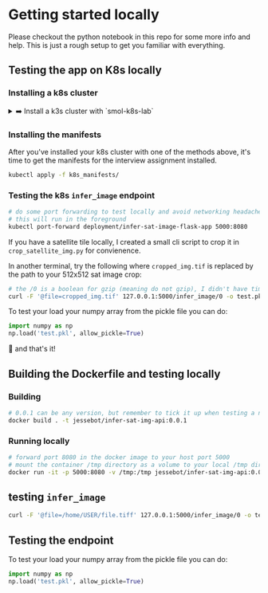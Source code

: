 # Getting started locally

Please checkout the python notebook in this repo for some more info and help. This is just a rough setup to get you familiar with everything.

## Testing the app on K8s locally

### Installing a k8s cluster

<details>
  <summary>➡️  Install a k3s cluster with `smol-k8s-lab`</summary>

#### Using smol-k8s-lab
I wrote this tool this year for working locally on k8s projects.
You can check it out on [github](https://github.com/small-hack/smol-k8s-lab).

It installs metallb, the nginx ingress controller, and can also install argocd,
as well as the external secrets provider.

```bash
pip3.11 install smol-k8s-lab

# make sure you create this config directory (will be automated soon)
mkdir -p ~/.config/smol-k8s-lab

# set this to a free IP on your network (don't forget the CIDR notation!) and then you can use it in your local DNS
# you can setup an A record for your domain in your pihole 'local DNS' if you're using that, or ping me, and I can help you with your local router!
echo -e "metallb_address_pool:\n  - 192.168.42.42/32" > ~/.config/smol-k8s-lab/config.yaml

# this is used for SSL with lets encrypt
echo "email: name@email.com" >> ~/.config/smol-k8s-lab/config.yaml

# this is the log level, which I set to debug so you can see everything going on
echo -e "log:\n  level: debug" >> ~/.config/smol-k8s-lab/config.yaml

# k3s is best on Linux (note: torch is not made for macOS and will not run on a mac with no GPU)
# NOTE: THIS REQUIRES SUDO ACCESS
smol-k8s-lab k3s
```

</details>

### Installing the manifests

After you've installed your k8s cluster with one of the methods above,
it's time to get the manifests for the interview assignment installed.

```bash
kubectl apply -f k8s_manifests/
```

### Testing the k8s `infer_image` endpoint

```bash
# do some port forwarding to test locally and avoid networking headaches
# this will run in the foreground
kubectl port-forward deployment/infer-sat-image-flask-app 5000:8080
```

If you have a satellite tile locally, I created a small cli script to crop it in `crop_satellite_img.py` for convienence.

In another terminal, try the following where `cropped_img.tif` is replaced by the path to your 512x512 sat image crop:
```bash
# the /0 is a boolean for gzip (meaning do not gzip), I didn't have time to implement the gzip enabled
curl -F '@file=cropped_img.tif' 127.0.0.1:5000/infer_image/0 -o test.pkl
```

To test your load your numpy array from the pickle file you can do:
```python
import numpy as np
np.load('test.pkl', allow_pickle=True)
```
:tada: and that's it!

## Building the Dockerfile and testing locally

### Building

```bash
# 0.0.1 can be any version, but remember to tick it up when testing a new build
docker build . -t jessebot/infer-sat-img-api:0.0.1
```

### Running locally

```bash
# forward port 8080 in the docker image to your host port 5000
# mount the container /tmp directory as a volume to your local /tmp directory
docker run -it -p 5000:8080 -v /tmp:/tmp jessebot/infer-sat-img-api:0.0.1
```

## testing `infer_image`

```bash
curl -F '@file=/home/USER/file.tiff' 127.0.0.1:5000/infer_image/0 -o test.pkl
```

## Testing the endpoint
To test your load your numpy array from the pickle file you can do:
```python
import numpy as np
np.load('test.pkl', allow_pickle=True)
```
